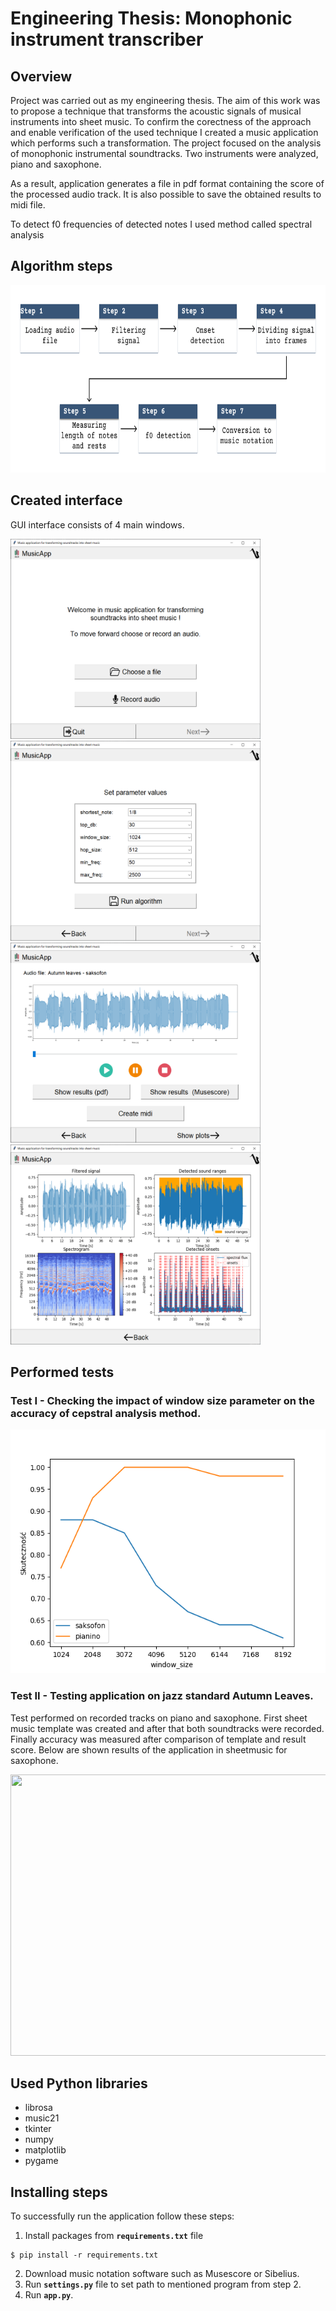 # Engineering Thesis: Monophonic instrument transcriber

## Overview
Project was carried out as my engineering thesis. The aim of this work was to propose a technique that transforms the acoustic signals of musical instruments into sheet music. To confirm the corectness of the approach and enable verification of the used technique I created a music application which performs such a transformation. 
The project focused on the analysis of monophonic instrumental soundtracks. Two instruments were analyzed, piano and saxophone.

As a result, application generates a file in pdf format containing the score of the processed audio track. It is also possible to save the obtained results to midi file.

To detect f0 frequencies of detected notes I used method called spectral analysis

## Algorithm steps
<p align="middle">
  <img src="https://github.com/krzysiekbab/Engineering-Thesis-Instrument-Transcriber/blob/master/Thesis%20files/Images/algorithm%20steps%20english.png" width="738"   height="300"/>
</p>

## Created interface

GUI interface consists of 4 main windows. 

<p float="left">
  <img src="https://github.com/krzysiekbab/Engineering-Thesis-Instrument-Transcriber/blob/master/Thesis%20files/Images/win1.png" width="400" height="320" />
  <img src="https://github.com/krzysiekbab/Engineering-Thesis-Instrument-Transcriber/blob/master/Thesis%20files/Images/win2.png" width="400" height="320" />
  <img src="https://github.com/krzysiekbab/Engineering-Thesis-Instrument-Transcriber/blob/master/Thesis%20files/Images/win3.png" width="400" height="320" />
  <img src="https://github.com/krzysiekbab/Engineering-Thesis-Instrument-Transcriber/blob/master/Thesis%20files/Images/win4.png" width="400" height="320" />
</p>

## Performed tests

### Test I - Checking the impact of window size parameter on the accuracy of cepstral analysis method.
<p align="middle">
<img src="https://github.com/krzysiekbab/Engineering-Thesis-Instrument-Transcriber/blob/master/Thesis%20files/Images/f0_accuracy.png" width="520" height="390"/>
</p>

### Test II - Testing application on jazz standard Autumn Leaves.
Test performed on recorded tracks on piano and saxophone. First sheet music template was created and after that both soundtracks were recorded. Finally accuracy was measured after comparison of template and result score. Below are shown results of the application in sheetmusic for saxophone.

<p align="middle">
<img src="https://github.com/krzysiekbab/Engineering-Thesis-Instrument-Transcriber/blob/master/Thesis%20files/Images/Autumn%20leaves%20-%20sax%20b%C5%82edy.png" width="615" height="450"/>
</p>

## Used Python libraries

- librosa
- music21
- tkinter
- numpy
- matplotlib
- pygame

## Installing steps

To successfully run the application follow these steps:
1. Install packages from **`requirements.txt`** file
```
$ pip install -r requirements.txt
```
2. Download music notation software such as Musescore or Sibelius.
3. Run **`settings.py`** file to set path to mentioned program from step 2.
4. Run **`app.py`**.

